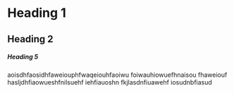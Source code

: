 # Heading 1

## Heading 2

##### Heading 5 

aoisdhfaosidhfaweiouphfwaqeiouhfaoiwu foiwauhiowuefhnaisou fhaweiouf hasljdhfiaowueshfnilsuehf iehfiauoshn fkjlasdnfiuawehf iosudnbfiasud